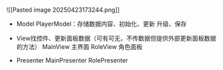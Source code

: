 ![[Pasted image 20250423173244.png]]
- Model
PlayerModel：存储数据内容、初始化、更新 升级、保存

- View找控件、更新面板数据（可有可无，不传数据但提供外部更新面板数据的方法）
MainView  主界面
RoleView   角色面板

- Presenter
MainPresenter
RolePresenter

